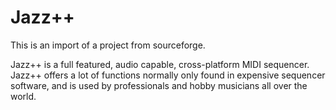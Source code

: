 # Jazz++

This is an import of a project from sourceforge.

Jazz++ is a full featured, audio capable, cross-platform MIDI sequencer.
Jazz++ offers a lot of functions normally only found in expensive sequencer
software, and is used by professionals and hobby musicians all over the world.
